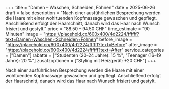 +++
title = "Damen – Waschen, Schneiden, Föhnen"
date = 2025-06-26
draft = false
description = "Nach einer ausführlichen Besprechung werden die Haare mit einer wohltuenden Kopfmassage gewaschen und gepflegt. Anschließend erfolgt der Haarschnitt, danach wird das Haar nach Wunsch frisiert und gestylt."
price = "88.50 – 94.50 CHF"
time_estimate = "90 Minuten"
image = "https://placehold.co/600x400/4d2224/ffffff?text=Damen+Waschen+Schneiden+Föhnen"
before_image = "https://placehold.co/600x400/4d2224/ffffff?text=Before"
after_image = "https://placehold.co/600x400/4d2224/ffffff?text=After"
service_categories = ["Damen"]
rabatte = ["Studenten (20–24 Jahre): 15 %", "Teenager (16–19 Jahre): 20 %"]
zusatzoptionen = ["Styling mit Heizgerät: +20 CHF"]
+++

Nach einer ausführlichen Besprechung werden die Haare mit einer wohltuenden Kopfmassage gewaschen und gepflegt. Anschließend erfolgt der Haarschnitt, danach wird das Haar nach Wunsch frisiert und gestylt.
